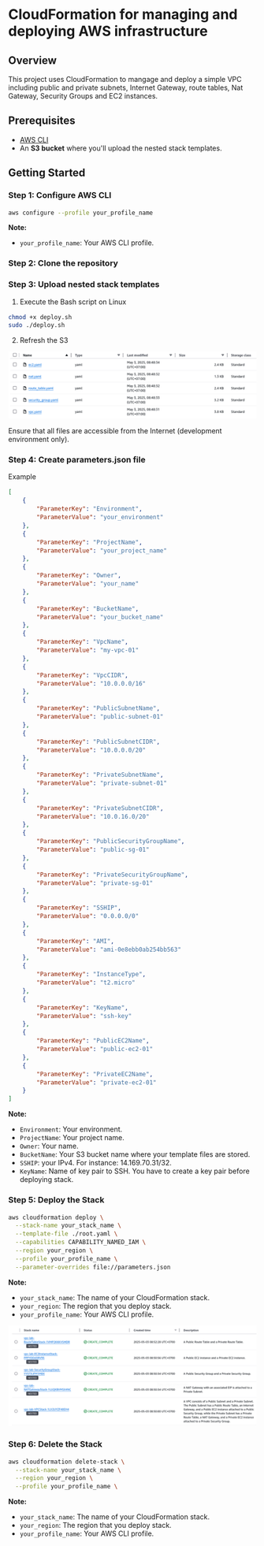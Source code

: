 # CloudFormation for managing and deploying AWS infrastructure

## Overview

This project uses CloudFormation to mangage and deploy a simple VPC including public and private subnets, Internet Gateway, route tables, Nat Gateway, Security Groups and EC2 instances.

## Prerequisites

- [AWS CLI](https://docs.aws.amazon.com/cli/latest/userguide/install-cliv2.html)
- An **S3 bucket** where you'll upload the nested stack templates.

## Getting Started

### Step 1: Configure AWS CLI

```bash
aws configure --profile your_profile_name
```

**Note:**
- ```your_profile_name```: Your AWS CLI profile.

### Step 2: Clone the repository

### Step 3: Upload nested stack templates

1. Execute the Bash script on Linux

```bash
chmod +x deploy.sh
sudo ./deploy.sh
```

2. Refresh the S3

<p align="center">
    <img src="./images/s3_nested_stack_templates.png" alt="Template files in S3"></img>
</p>

Ensure that all files are accessible from the Internet (development environment only).

### Step 4: Create parameters.json file

Example

```json
[
    {
        "ParameterKey": "Environment",
        "ParameterValue": "your_environment"
    },
    {
        "ParameterKey": "ProjectName",
        "ParameterValue": "your_project_name"
    },
    {
        "ParameterKey": "Owner",
        "ParameterValue": "your_name"
    },
    {
        "ParameterKey": "BucketName",
        "ParameterValue": "your_bucket_name"
    },
    {
        "ParameterKey": "VpcName",
        "ParameterValue": "my-vpc-01"
    },
    {
        "ParameterKey": "VpcCIDR",
        "ParameterValue": "10.0.0.0/16"
    },
    {
        "ParameterKey": "PublicSubnetName",
        "ParameterValue": "public-subnet-01"
    },
    {
        "ParameterKey": "PublicSubnetCIDR",
        "ParameterValue": "10.0.0.0/20"
    },
    {
        "ParameterKey": "PrivateSubnetName",
        "ParameterValue": "private-subnet-01"
    },
    {
        "ParameterKey": "PrivateSubnetCIDR",
        "ParameterValue": "10.0.16.0/20"
    },
    {
        "ParameterKey": "PublicSecurityGroupName",
        "ParameterValue": "public-sg-01"
    },
    {
        "ParameterKey": "PrivateSecurityGroupName",
        "ParameterValue": "private-sg-01"
    },
    {
        "ParameterKey": "SSHIP",
        "ParameterValue": "0.0.0.0/0"
    },
    {
        "ParameterKey": "AMI",
        "ParameterValue": "ami-0e8ebb0ab254bb563"
    },
    {
        "ParameterKey": "InstanceType",
        "ParameterValue": "t2.micro"
    },
    {
        "ParameterKey": "KeyName",
        "ParameterValue": "ssh-key"
    },
    {
        "ParameterKey": "PublicEC2Name",
        "ParameterValue": "public-ec2-01"
    },
    {
        "ParameterKey": "PrivateEC2Name",
        "ParameterValue": "private-ec2-01"
    }
]
```

**Note:**
- ```Environment```: Your environment.
- ```ProjectName```: Your project name.
- ```Owner```: Your name.
- ```BucketName```: Your S3 bucket name where your template files are stored.
- ```SSHIP```: your IPv4. For instance: 14.169.70.31/32.
- ```KeyName```: Name of key pair to SSH. You have to create a key pair before deploying stack.

### Step 5: Deploy the Stack

```bash
aws cloudformation deploy \
  --stack-name your_stack_name \
  --template-file ./root.yaml \
  --capabilities CAPABILITY_NAMED_IAM \
  --region your_region \
  --profile your_profile_name \
  --parameter-overrides file://parameters.json
```

**Note:**
- ```your_stack_name```: The name of your CloudFormation stack.
- ```your_region```: The region that you deploy stack.
- ```your_profile_name```: Your AWS CLI profile.

<p align="center">
    <img src="./images/nested_stack_templates.png" alt="Nested stacks"></img>
</p>

### Step 6: Delete the Stack

```bash
aws cloudformation delete-stack \
  --stack-name your_stack_name \
  --region your_region \
  --profile your_profile_name \
```

**Note:**
- ```your_stack_name```: The name of your CloudFormation stack.
- ```your_region```: The region that you deploy stack.
- ```your_profile_name```: Your AWS CLI profile.
